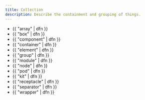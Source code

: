 ```yaml
---
title: Collection
description: Describe the containment and grouping of things.
---
```


* {{ "array" | dfn }}
* {{ "box" | dfn }}
* {{ "component" | dfn }}
* {{ "container" | dfn }}
* {{ "element" | dfn }}
* {{ "group" | dfn }}
* {{ "module" | dfn }}
* {{ "node" | dfn }}
* {{ "pod" | dfn }}
* {{ "kit" | dfn }}
* {{ "receptacle" | dfn }}
* {{ "separator" | dfn }}
* {{ "wrapper" | dfn }}
